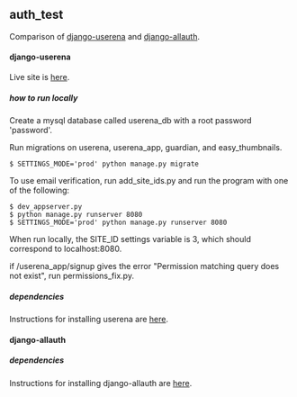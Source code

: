 ## auth_test

Comparison of [django-userena](https://github.com/bread-and-pepper/django-userena) and [django-allauth](https://github.com/pennersr/django-allauth).

#### django-userena

Live site is [here](http://http://test-authentic.appspot.com/userena_app).

##### how to run locally

Create a mysql database called userena_db with a root password 'password'.

Run migrations on userena, userena_app, guardian, and easy_thumbnails.
```
$ SETTINGS_MODE='prod' python manage.py migrate
```

To use email verification, run add_site_ids.py and run the program with one of the following:
```
$ dev_appserver.py
$ python manage.py runserver 8080
$ SETTINGS_MODE='prod' python manage.py runserver 8080
```

When run locally, the SITE_ID settings variable is 3, which should correspond to localhost:8080.

if /userena_app/signup gives the error "Permission matching query does not exist", run permissions_fix.py.


##### dependencies

Instructions for installing userena are [here](http://django-userena.readthedocs.org/en/latest/installation.html).


#### django-allauth

##### dependencies

Instructions for installing django-allauth are [here](http://django-allauth.readthedocs.org/en/latest/installation.html).